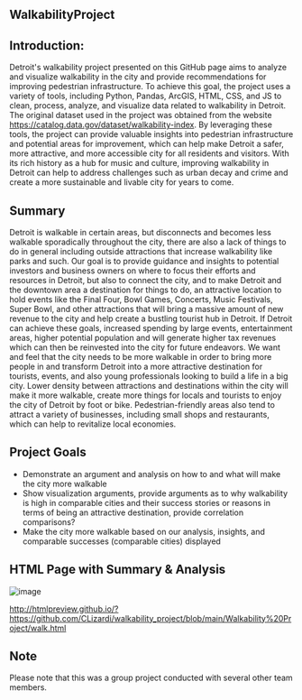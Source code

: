 ## WalkabilityProject

## Introduction:
Detroit's walkability project presented on this GitHub page aims to analyze and visualize walkability in the city and provide recommendations for improving pedestrian infrastructure. To achieve this goal, the project uses a variety of tools, including Python, Pandas, ArcGIS, HTML, CSS, and JS to clean, process, analyze, and visualize data related to walkability in Detroit. The original dataset used in the project was obtained from the website https://catalog.data.gov/dataset/walkability-index. By leveraging these tools, the project can provide valuable insights into pedestrian infrastructure and potential areas for improvement, which can help make Detroit a safer, more attractive, and more accessible city for all residents and visitors. With its rich history as a hub for music and culture, improving walkability in Detroit can help to address challenges such as urban decay and crime and create a more sustainable and livable city for years to come.

## Summary

Detroit is walkable in certain areas, but disconnects and becomes less walkable sporadically throughout the city, there are also a lack of things to do in general including outside attractions that increase walkability like parks and such.
Our goal is to provide guidance and insights to potential investors and business owners on where to focus their efforts and resources in Detroit, but also to connect the city, and to make Detroit and the downtown area a destination for things to do, an attractive location to hold events like the Final Four, Bowl Games, Concerts, Music Festivals, Super Bowl, and other attractions that will bring a massive amount of new revenue to the city and help create a bustling tourist hub in Detroit. If Detroit can achieve these goals, increased spending by large events, entertainment areas, higher potential population and will generate higher tax revenues which can then be reinvested into the city for future endeavors.
We want and feel that the city needs to be more walkable in order to bring more people in and transform Detroit into a more attractive destination for tourists, events, and also young professionals looking to build a life in a big city. Lower density between attractions and destinations within the city will make it more walkable, create more things for locals and tourists to enjoy the city of Detroit by foot or bike. Pedestrian-friendly areas also tend to attract a variety of businesses, including small shops and restaurants, which can help to revitalize local economies.

## Project Goals
- Demonstrate an argument and analysis on how to and what will make the city more walkable
- Show visualization arguments, provide arguments as to why walkability is high in comparable cities and their success stories or reasons in terms of being an attractive destination, provide correlation comparisons?
- Make the city more walkable based on our analysis, insights, and comparable successes (comparable cities) displayed

## HTML Page with Summary & Analysis

![image](https://user-images.githubusercontent.com/120200349/236961671-8067b12e-0042-4256-9bb0-1f780106c13d.png)


http://htmlpreview.github.io/?https://github.com/CLizardi/walkability_project/blob/main/Walkability%20Project/walk.html


## Note 

Please note that this was a group project conducted with several other team members. 
